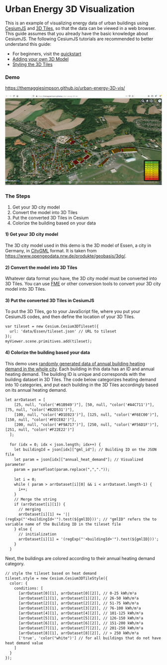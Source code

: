 # Urban Energy 3D Visualization

This is an example of visualizing energy data of urban buildings using [CesiumJS](https://www.cesium.com/platform/cesiumjs/) and [3D Tiles](https://cesium.com/why-cesium/3d-tiles/), so that the data can be viewed in a web browser.
This guide assumes that you already have the basic knowledge about CesiumJS. The following CesiumJS tutorials are recommended to better understand this guide:
- For beginners, visit the [quickstart](https://cesium.com/learn/cesiumjs-learn/cesiumjs-quickstart/)
- [Adding your own 3D Model](https://cesium.com/learn/cesiumjs-learn/cesiumjs-interactive-building/)
- [Styling the 3D Tiles](https://cesium.com/learn/cesiumjs-learn/cesiumjs-3d-tiles-styling/)

### Demo
https://themaggiesimpson.github.io/urban-energy-3D-vis/

![Urban-Energy-3D-Vis](https://raw.githubusercontent.com/TheMaggieSimpson/urban-energy-3D-vis/master/data/Untitled.png)

### The Steps
1. Get your 3D city model
1. Convert the model into 3D Tiles
1. Put the converted 3D Tiles in Cesium
1. Colorize the building based on your data

#### 1) Get your 3D city model
The 3D city model used in this demo is the 3D model of Essen, a city in Germany, in [CityGML](https://www.citygml.org) format. It is taken from https://www.opengeodata.nrw.de/produkte/geobasis/3dg/.

#### 2) Convert the model into 3D Tiles
Whatever data format you have, the 3D city model must be converted into 3D Tiles. You can use [FME](https://www.safe.com/fme/) or other conversion tools to convert your 3D city model into 3D Tiles.

#### 3) Put the converted 3D Tiles in CesiumJS
To put the 3D Tiles, go to your JavaScript file, where you put your CesiumJS codes, and then define the location of your 3D Tiles.
```
var tileset = new Cesium.Cesium3DTileset({
  url: 'data/Essen/tileset.json' // URL to tileset
});
myViewer.scene.primitives.add(tileset);
```

#### 4) Colorize the building based your data
This demo uses [randomly generated data of annual building heating demand in the whole city](https://github.com/TheMaggieSimpson/urban-energy-3D-vis/blob/master/data/essen_heatDemand.json). Each building in this data has an ID and annual heating demand. The building ID is unique and corresponds with the building dataset in 3D Tiles.
The code below categorizes heating demand into 10 categories, and put each building in the 3D Tiles accordingly based on its annual heating demand.

```
let arrDataset = [
    [25, null, "color('#61B949')"], [50, null, "color('#A4C711')"], [75, null, "color('#B2D531')"],
    [100, null, "color('#D1E023')"], [125, null, "color('#F6EC00')"], [150, null, "color('#FECE02')"],
    [200, null, "color('#F9A717')"], [250, null, "color('#F56D1F')"], [251, null, "color('#F22E22')"]
  ];

  for (idx = 0; idx < json.length; idx++) {
    let buildingId = json[idx]["gml_id"]; // Building ID on the JSON file
    let param = json[idx]["annual_heat_demand"]; // Visualized parameter
    param = parseFloat(param.replace(",","."));

    let i = 0;
    while ( param > arrDataset[i][0] && i < arrDataset.length-1) {
      i++;
    }
    // Merge the string
    if (arrDataset[i][1]) {
      // merging
      arrDataset[i][1] += '|| (regExp("'+buildingId+'").test(${gmlID}))'; // "gmlID" refers the to variable name of the Building ID in the tileset file
    } else {
      // initialization
      arrDataset[i][1] = '(regExp("'+buildingId+'").test(${gmlID}))';
    }
  }
```
Next, the buildings are colored according to their annual heating demand category.
```
// style the tileset based on heat demand
tileset.style = new Cesium.Cesium3DTileStyle({
  color: {
    conditions: [
      [arrDataset[0][1], arrDataset[0][2]], // 0-25 kWh/m²a
      [arrDataset[1][1], arrDataset[1][2]], // 26-50 kWh/m²a
      [arrDataset[2][1], arrDataset[2][2]], // 51-75 kWh/m²a
      [arrDataset[3][1], arrDataset[3][2]], // 76-100 kWh/m²a
      [arrDataset[4][1], arrDataset[4][2]], // 101-125 kWh/m²a
      [arrDataset[5][1], arrDataset[5][2]], // 126-150 kWh/m²a
      [arrDataset[6][1], arrDataset[6][2]], // 151-200 kWh/m²a
      [arrDataset[7][1], arrDataset[7][2]], // 201-250 kWh/m²a
      [arrDataset[8][1], arrDataset[8][2]], // > 250 kWh/m²a
      ['true', 'color("white")'] // for all buildings that do not have heat demand value
    ]
  }
});
```